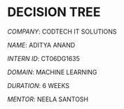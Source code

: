 # DECISION TREE

*COMPANY*: CODTECH IT SOLUTIONS

*NAME*: ADITYA ANAND

*INTERN ID*: CT06DG1635

*DOMAIN*: MACHINE LEARNING

*DURATION*: 6 WEEKS

*MENTOR*: NEELA SANTOSH

